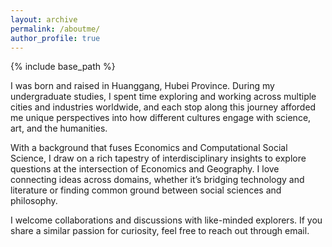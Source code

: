 ```yaml
---
layout: archive
permalink: /aboutme/
author_profile: true
---
```


{% include base_path %}

I was born and raised in Huanggang, Hubei Province. During my undergraduate studies, I spent time exploring and working across multiple cities and industries worldwide, and each stop along this journey afforded me unique perspectives into how different cultures engage with science, art, and the humanities.

With a background that fuses Economics and Computational Social Science, I draw on a rich tapestry of interdisciplinary insights to explore questions at the intersection of Economics and Geography. I love connecting ideas across domains, whether it’s bridging technology and literature or finding common ground between social sciences and philosophy.

I welcome collaborations and discussions with like-minded explorers. If you share a similar passion for curiosity, feel free to reach out through email.
